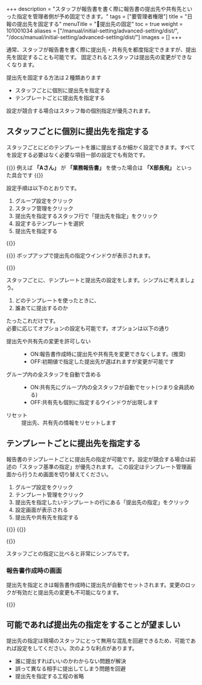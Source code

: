 +++
description = "スタッフが報告書を書く際に報告書の提出先や共有先といった指定を管理者側が予め固定できます。"
tags = ["要管理者権限"]
title = "日報の提出先を固定する"
menuTitle = "🔐提出先の固定"
toc = true
weight = 101001034
aliases = ["/manual/initial-setting/advanced-setting/dist/", "/docs/manual/initial-setting/advanced-setting/dist/"]
images = []
+++

通常、スタッフが報告書を書く際に提出先・共有先を都度指定できますが、提出先を固定することも可能です。
固定されるとスタッフは提出先の変更ができなくなります。

提出先を固定する方法は２種類あります

- スタッフごとに個別に提出先を指定する
- テンプレートごとに提出先を指定する

設定が競合する場合はスタッフ毎の個別指定が優先されます。

## スタッフごとに個別に提出先を指定する

スタッフごとにどのテンプレートを誰に提出するか細かく設定できます。すべてを設定する必要はなく必要な項目一部の設定でも有効です。

{{<alice pos="right" icon="here">}}
例えば **「Aさん」** が **「業務報告書」** を使った場合は **「X部長宛」** といった具合です
{{</alice>}}

設定手順は以下のとおりです。

1. グループ設定をクリック
1. スタッフ管理をクリック
1. 提出先を指定するスタッフ行で「提出先を指定」をクリック
1. 設定するテンプレートを選択
1. 提出先を指定する

{{<appscreen filename="dist-setting" title="スタッフアカウントに対して報告書の提出先を強制的に固定する">}}

{{<nextArrow>}}
ポップアップで提出先の指定ウインドウが表示されます。

{{<appscreen filename="dist-detail" title="スタッフが報告書を提出する相手を指定">}}

スタッフごとに、テンプレートと提出先の設定をします。シンプルに考えましょう。

1. どのテンプレートを使ったときに、
1. 誰あてに提出するのか

たったこれだけです。  
必要に応じてオプションの設定も可能です。オプションは以下の通り


<dl class="basic">
  <dt>提出先や共有先の変更を許可しない</dt>
  <dd><ul><li>ON:報告書作成時に提出先や共有先を変更できなくします。(推奨)</li><li>OFF:初期値で指定した提出先が選ばれますが変更が可能です</li></ul></dd>
  <dt>グループ内の全スタッフを自動で含める</dt>
  <dd><ul><li>ON:共有先にグループ内の全スタッフが自動でセット(つまり全員読める)</li><li>OFF:共有先も個別に指定するウインドウが出現します</li></ul></dd>
  <dt>リセット</dt>
  <dd>提出先、共有先の情報をリセットします</dd>
</dl>

## テンプレートごとに提出先を指定する

報告書のテンプレートごとに提出先の指定が可能です。設定が競合する場合は前述の「スタッフ基準の指定」が優先されます。
この設定はテンプレート管理画面から行うため画面を切り替えてください。

1. グループ設定をクリック
1. テンプレート管理をクリック
1. 提出先を指定したいテンプレートの行にある「提出先の指定」をクリック
1. 設定画面が表示される
1. 提出先や共有先を指定する

{{<appscreen filename="template-dist" title="報告書のテンプレートごとに提出先を指定する">}}
{{<nextArrow>}}

{{<appscreen filename="template-dist-detail" title="詳細設定画面">}}

スタッフごとの指定に比べると非常にシンプルです。

### 報告書作成時の画面

提出先を指定ときは報告書作成時に提出先が自動でセットされます。変更のロックが有効だと提出先の変更も不可能になります。

{{<appscreen filename="dist-locked" title="報告書の提出時に、提出先が変更できないように固定された">}}

## 可能であれば提出先の指定をすることが望ましい

提出先の指定は現場のスタッフにとって無用な混乱を回避できるため、可能であれば設定をしてください。次のような利点があります。

- 誰に提出すればいいのかわからない問題が解決
- 誤って異なる相手に提出してしまう問題を回避
- 提出先を指定する工程の省略
